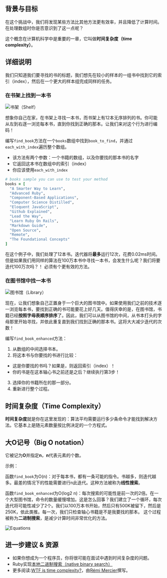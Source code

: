 <!-- Please put your translation here and with the same style in README.md -->
## 背景与目标
在这个挑战中，我们将发现某些方法比其他方法更有效率，并且降低了计算时间。在处理数组时你是否意识到了这一点呢？

这个概念在计算机科学中是重要的一章，它叫做**时间复杂度（time complexity）**。

## 详细说明

我们只知道我们要寻找的书的标题，我们想先在较小的样本的一组书中找到它的索引（index），然后在一个更大的样本组完成同样的任务。

### 在书架上找到一本书
![书架（Shelf）](https://raw.githubusercontent.com/lewagon/fullstack-images/master/ruby/shelf.png)

想象你自己在家，在书架上寻找一本书，而书架上有12本无序排列的书。你可能从左到右逐一浏览每本书，直到你找到正确的那本。让我们来对这个行为进行编码！

编写`find_book`方法在一个`books`数组中找到`book_to_find`，并通过`each_with_index`遍历整个数组。

- 该方法有两个参数：一个书籍的数组，以及你要找的那本书的名字
- 它返回这本书在数组中的索引（index）
- 你应该使用`each_with_index`

```ruby
# books sample you can use to test your method
books = [
  "A Smarter Way to Learn",
  "Advanced Ruby",
  "Component-Based Applications",
  "Computer Science Distilled",
  "Eloquent JavaScript",
  "Github Explained",
  "Lead the Way",
  "Learn Ruby On Rails",
  "Markdown Guide",
  "Open Source",
  "Remote",
  "The Foundational Concepts"
]
```

在这个例子中，我们处理了12本书。迭代器将**最多**运行12次，花费0.02ms时间。
但是如果我们用同样的算法在100万本书中寻找一本书，会发生什么呢？我们将要迭代100万次吗？！
必须有个更有效的方法。

### 在图书馆中找一本书
![图书馆（Library）](https://raw.githubusercontent.com/lewagon/fullstack-images/master/ruby/library.png)

现在，让我们想象自己正置身于一个巨大的图书馆中。如果使用我们之前的技术逐一浏览每本书，要找到正确的书可能要花上好几天。值得庆幸的是，在图书馆，书籍已经**按照字母表顺序排序**了。因此，我们可以从图书馆的中间，从书本打头的字母那里开始寻找，并依此重复直到我们找到正确的那本书。这将大大减少迭代的次数！

编写`find_book_enhanced`方法：
1. 从数组的中间选择书本。
2. 将这本书与你要找的书进行比较：
  - 这是你要找的书吗？如果是，则返回索引（index）！
  - 你的书是在这本轴心书之前还是之后？继续执行第3步！
3. 选择你的书籍所在的那一部分。
4. 重新进行整个过程。

## 时间复杂度（Time Complexity）
**时间复杂度**就是你在这里发现的：算法平均需要运行多少条命令才能找到解决方法。它基本上是随元素数量按比例决定的一个方程式。

## 大O记号（Big O notation）
它被记为**O**并指定**n**，**n**代表元素的个数。

示例：

函数`find_book`为O(n)：对于每本书，都有一条可能的指令。书越多，则迭代越多。最差的情况下的性能需要进行n此迭代。这种方法被称为**线性搜索**。

函数`find_book_enhanced`为O(log2 n)：每次搜索的可能性是前一次的2倍。在一个大型图书馆，命令的数量缓慢增加。这是怎么回事？我们建立了一个循环，每次迭代将可能性减少了2个。我们以100万本书开始，然后只有500K被留下，然后是250K，依此类推。每一次，我们只检查轴心书籍是不是我要找的那本。
这个过程被称为**二进制搜索**，是减少计算时间非常优化的方法。

![Equations](https://raw.githubusercontent.com/lewagon/fullstack-images/master/ruby/equations.png)


## 进一步建议 & 资源

- 如果你想成为一个程序员，你将很可能在面试中遇到时间复杂度的问题。
- Ruby实现[本地二进制搜索（native binary search）](https://ruby-doc.org/core-2.6.5/Array.html#method-i-bsearch)
- 更多阅读:[WTF is time complexity?](https://remimercier.com/wtf-time-complexity)，由[Rémi Mercier](https://kitt.lewagon.com/alumni/merciremi)撰写。


